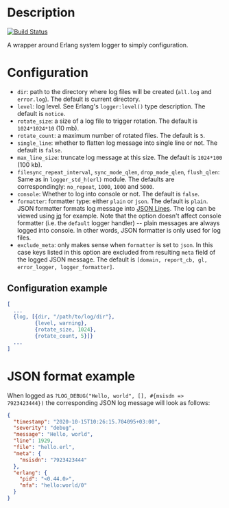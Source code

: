 # Description

[![Build Status](https://travis-ci.com/bdt-group/log.svg?branch=main)](https://travis-ci.com/bdt-group/log)

A wrapper around Erlang system logger to simply configuration.

# Configuration

* `dir`: path to the directory where log files will be created (`all.log` and `error.log`).
  The default is current directory.
* `level`: log level. See Erlang's `logger:level()` type description. The default is `notice`.
* `rotate_size`: a size of a log file to trigger rotation. The default is `1024*1024*10` (10 mb).
* `rotate_count`: a maximum number of rotated files. The default is `5`.
* `single_line`: whether to flatten log message into single line or not. The default is `false`.
* `max_line_size`: truncate log message at this size. The default is `1024*100` (100 kb).
* `filesync_repeat_interval`, `sync_mode_qlen`, `drop_mode_qlen`, `flush_qlen`: Same as
  in `logger_std_h(erl)` module. The defaults are correspondingly: `no_repeat`, `1000`, `1000`
  and `5000`.
* `console`: Whether to log into console or not. The default is `false`.
* `formatter`: formatter type: either `plain` or `json`. The default is `plain`. JSON formatter
  formats log message into [JSON Lines](https://jsonlines.org). The log can be viewed using
  [jq](https://stedolan.github.io/jq) for example. Note that the option doesn't affect
  console formatter (i.e. the `default` logger handler) -- plain messages are always logged
  into console. In other words, JSON formatter is only used for log files.
* `exclude_meta`: only makes sense when `formatter` is set to `json`. In this case keys listed in
  this option are excluded from resulting `meta` field of the logged JSON message. The default is
  `[domain, report_cb, gl, error_logger, logger_formatter]`.

## Configuration example

```erl
[
  ...
  {log, [{dir, "/path/to/log/dir"},
         {level, warning},
         {rotate_size, 1024},
         {rotate_count, 5}]}
  ...
]
```

# JSON format example

When logged as `?LOG_DEBUG("Hello, world", [], #{msisdn => 7923423444})` the corresponding JSON log
message will look as follows:
```json
{
  "timestamp": "2020-10-15T10:26:15.704095+03:00",
  "severity": "debug",
  "message": "Hello, world",
  "line": 1929,
  "file": "hello.erl",
  "meta": {
    "msisdn": "7923423444"
  },
  "erlang": {
    "pid": "<0.44.0>",
    "mfa": "hello:world/0"
  }
}
```
